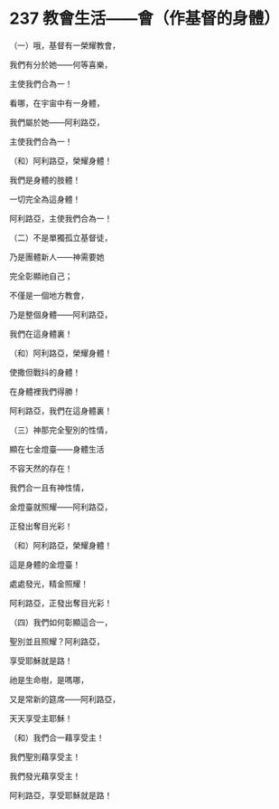 # 237 教會生活——會（作基督的身體）

（一）哦，基督有一榮耀教會，

我們有分於她——何等喜樂，

主使我們合為一！

看哪，在宇宙中有一身體，

我們屬於她——阿利路亞，

主使我們合為一！

（和）阿利路亞，榮耀身體！

我們是身體的肢體！

一切完全為這身體！

阿利路亞，主使我們合為一！

（二）不是單獨孤立基督徒，

乃是團體新人——神需要她

完全彰顯祂自己；

不僅是一個地方教會，

乃是整個身體——阿利路亞，

我們在這身體裏！

（和）阿利路亞，榮耀身體！

使撒但戰抖的身體！

在身體裡我們得勝！

阿利路亞，我們在這身體裏！

（三）神那完全聖別的性情，

顯在七金燈臺——身體生活

不容天然的存在！

我們合一且有神性情，

金燈臺就照耀——阿利路亞，

正發出奪目光彩！

（和）阿利路亞，榮耀身體！

這是身體的金燈臺！

處處發光，精金照耀！

阿利路亞，正發出奪目光彩！

（四）我們如何彰顯這合一，

聖別並且照耀？阿利路亞，

享受耶穌就是路！

祂是生命樹，是嗎哪，

又是常新的筵席——阿利路亞，

天天享受主耶穌！

（和）我們合一藉享受主！

我們聖別藉享受主！

我們發光藉享受主！

阿利路亞，享受耶穌就是路！

